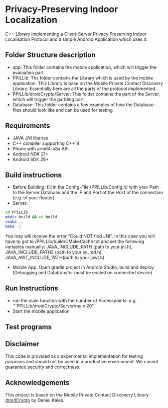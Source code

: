 # Privacy-Preserving Indoor Localization

C++ Library implementing a Client-Server Privacy Preserving Indoor Localisation Protocol and a simple Android Application which uses it. 

## Folder Structure description

* app: This folder contains the mobile application, which will trigger the evaluation part
* PPILLib: Ths folder contains the Library which is used by the mobile application. This Library is base on the Mobile Private Contact Discovery Library. Essentially here are all the parts of the protocol implemented.
* PPILLib/droidCrypto/Server: This folder contains the part of the Server, which will trigger the garbling part 
* Database: This folder contains a few examples of how the Database-files should look like and can be used for testing.


## Requirements

* JAVA JNI libaries
* C++ compiler supporting C++14
* Phone with arm64-v8a ABI
* Android NDK 21+
* Android SDK 28+


## Build instructions

* Before Building: fill in the Config-File (PPILLib/Config.h) with your Path to the Server Database and the IP and Port of the Host of the connection (e.g. of your Router)
* Server:
```bash
cd PPILLib
mkdir build && cd build
cmake ..
make -j
```
You may will receive the error "Could NOT find JNI". In this case you will have to got to /PPILLib/build/CMakeCache.txt and set the following variables manually:
JAVA_INCLUDE_PATH (path to your jni.h), JAVA_INCLUDE_PATH2 (path to your jni_md.h), JAVA_AWT_INCLUDE_PATH(path to your jawt.h)
* Mobile App: Open gradle project in Android Studio, build and deploy. (Debugging and Datatransfer must be enaled on connected device)
## Run Instructions

* run the main function with the number of Accesspoints: e.g. '''PPILLib/droidCrypto/Server/main 20'''
* Start the mobile application 

## Test programs


## Disclaimer

This code is provided as a experimental implementation for testing purposes and should not be used in a productive environment. We cannot guarantee security and correctness.

## Acknowledgements

This project is based on the Mobile Private Contact Discovery Library [droidCrypto](https://github.com/contact-discovery/mobile_psi_cpp) by Daniel Kales.

